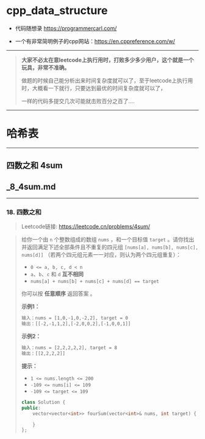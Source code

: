 # cpp_data_structure 

* 代码随想录 https://programmercarl.com/

* 一个有非常简明例子的cpp网站：https://en.cppreference.com/w/

--------------------------------------------------------------------------------
> **大家不必太在意leetcode上执行用时，打败多少多少用户，这个就是一个玩具，非常不准确。**
> 
> 做题的时候自己能分析出来时间复杂度就可以了，至于leetcode上执行用时，大概看一下就行，只要达到最优的时间复杂度就可以了，
> 
> 一样的代码多提交几次可能就击败百分之百了....
--------------------------------------------------------------------------------

# 哈希表

--------------------------------------------------------------------------------

## 四数之和 4sum

## _8_4sum.md

--------------------------------------------------------------------------------

### 18. 四数之和

> Leetcode链接: https://leetcode.cn/problems/4sum/

> 给你一个由 `n` 个整数组成的数组 `nums` ，和一个目标值 `target` 。请你找出并返回满足下述全部条件且不重复的四元组 `[nums[a], nums[b], nums[c], nums[d]]` （若两个四元组元素一一对应，则认为两个四元组重复）：
>
> * `0 <= a, b, c, d < n`
> * `a`、`b`、`c` 和 `d` **互不相同**
> * `nums[a] + nums[b] + nums[c] + nums[d] == target`
>
> 你可以按 **任意顺序** 返回答案 。
>
>
> **示例1：**
> 
> ```html
> 输入：nums = [1,0,-1,0,-2,2], target = 0
> 输出：[[-2,-1,1,2],[-2,0,0,2],[-1,0,0,1]]
> ```
>
> **示例2：**
> 
> ```html
> 输入：nums = [2,2,2,2,2], target = 8
> 输出：[[2,2,2,2]]
> ```
>
>
> **提示：**
> * `1 <= nums.length <= 200`
> * `-109 <= nums[i] <= 109`
> * `-109 <= target <= 109`
>
> ```c++
> class Solution {
> public:
>     vector<vector<int>> fourSum(vector<int>& nums, int target) {
> 
>     }
> };
> ```
> 
> 
> 















